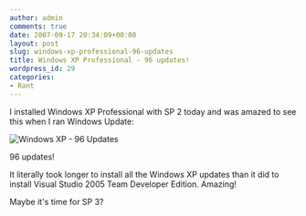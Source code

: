 ```yaml
---
author: admin
comments: true
date: 2007-09-17 20:34:09+00:00
layout: post
slug: windows-xp-professional-96-updates
title: Windows XP Professional - 96 updates!
wordpress_id: 29
categories:
- Rant
---
```


I installed Windows XP Professional with SP 2 today and was amazed to see this when I ran Windows Update:

![Windows XP - 96 Updates](https://wadewegner.blob.core.windows.net/wordpress/content/binary/WindowsLiveWriter/WindowsXPProfessional96updates_CCCC/Silly_thumb.gif)
 
96 updates!

It literally took longer to install all the Windows XP updates than it did to install Visual Studio 2005 Team Developer Edition. Amazing!

Maybe it's time for SP 3?
